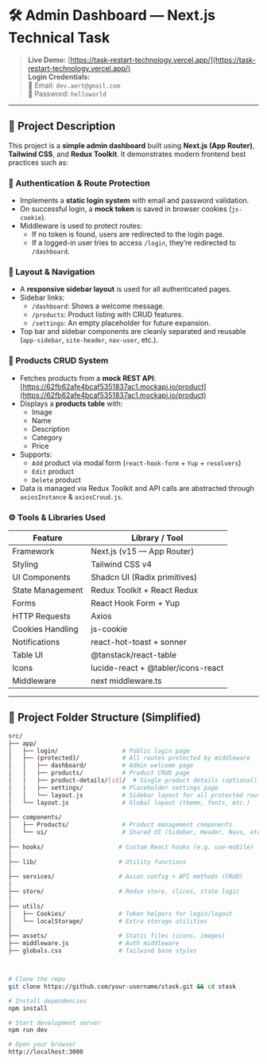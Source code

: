 # 🛠️ Admin Dashboard — Next.js Technical Task

> **Live Demo:** [https://task-restart-technology.vercel.app/](https://task-restart-technology.vercel.app/)  
> **Login Credentials:**  
> 📧 Email: `dev.aert@gmail.com`  
> 🔐 Password: `helloworld`

---

## 📌 Project Description

This project is a **simple admin dashboard** built using **Next.js (App Router)**, **Tailwind CSS**, and **Redux Toolkit**. It demonstrates modern frontend best practices such as:

### 🔐 Authentication & Route Protection

- Implements a **static login system** with email and password validation.
- On successful login, a **mock token** is saved in browser cookies (`js-cookie`).
- Middleware is used to protect routes:
  - If no token is found, users are redirected to the login page.
  - If a logged-in user tries to access `/login`, they’re redirected to `/dashboard`.

### 🧭 Layout & Navigation

- A **responsive sidebar layout** is used for all authenticated pages.
- Sidebar links:
  - `/dashboard`: Shows a welcome message.
  - `/products`: Product listing with CRUD features.
  - `/settings`: An empty placeholder for future expansion.
- Top bar and sidebar components are cleanly separated and reusable (`app-sidebar`, `site-header`, `nav-user`, etc.).

### 🛒 Products CRUD System

- Fetches products from a **mock REST API**:
  [https://62fb62afe4bcaf5351837ac1.mockapi.io/product](https://62fb62afe4bcaf5351837ac1.mockapi.io/product)
- Displays a **products table** with:
  - Image
  - Name
  - Description
  - Category
  - Price
- Supports:
  - `Add` product via modal form (`react-hook-form` + `Yup` + `resolvers`)
  - `Edit` product
  - `Delete` product
- Data is managed via Redux Toolkit and API calls are abstracted through `axiosInstance` & `axiosCroud.js`.

### ⚙️ Tools & Libraries Used

| Feature                     | Library / Tool                          |
|----------------------------|------------------------------------------|
| Framework                  | Next.js (v15 — App Router)              |
| Styling                    | Tailwind CSS v4                         |
| UI Components              | Shadcn UI (Radix primitives)            |
| State Management           | Redux Toolkit + React Redux             |
| Forms                      | React Hook Form + Yup                   |
| HTTP Requests              | Axios                                   |
| Cookies Handling           | js-cookie                               |
| Notifications              | react-hot-toast + sonner                |
| Table UI                   | @tanstack/react-table                   |
| Icons                      | lucide-react + @tabler/icons-react      |
| Middleware                 | next middleware.ts                      |

---

## 📁 Project Folder Structure (Simplified)

```bash
src/
├── app/
│   ├── login/                  # Public login page
│   ├── (protected)/            # All routes protected by middleware
│   │   ├── dashboard/          # Admin welcome page
│   │   ├── products/           # Product CRUD page
│   │   ├── product-details/[id]/  # Single product details (optional)
│   │   ├── settings/           # Placeholder settings page
│   │   └── layout.js           # Sidebar layout for all protected routes
│   └── layout.js               # Global layout (theme, fonts, etc.)
│
├── components/
│   ├── Products/               # Product management components
│   └── ui/                     # Shared UI (Sidebar, Header, Navs, etc.)
│
├── hooks/                     # Custom React hooks (e.g. use-mobile)
│
├── lib/                       # Utility functions
│
├── services/                  # Axios config + API methods (CRUD)
│
├── store/                     # Redux store, slices, state logic
│
├── utils/
│   ├── Cookies/               # Token helpers for login/logout
│   └── localStorage/          # Extra storage utilities
│
├── assets/                    # Static files (icons, images)
├── middleware.js              # Auth middleware
├── globals.css                # Tailwind base styles



# Clone the repo
git clone https://github.com/your-username/stask.git && cd stask

# Install dependencies
npm install

# Start development server
npm run dev

# Open your browser
http://localhost:3000
